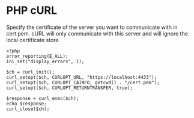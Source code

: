 # PHP cURL

Specify the certificate of the server you want to communicate with in cert.pem. cURL will only communicate with this server and will ignore the local certificate store.

```
<?php
error_reporting(E_ALL);
ini_set("display_errors", 1);

$ch = curl_init();
curl_setopt($ch, CURLOPT_URL, "https://localhost:4433");
curl_setopt($ch, CURLOPT_CAINFO, getcwd() . "/cert.pem");
curl_setopt($ch, CURLOPT_RETURNTRANSFER, true);

$response = curl_exec($ch);
echo $response;
curl_close($ch);

```


